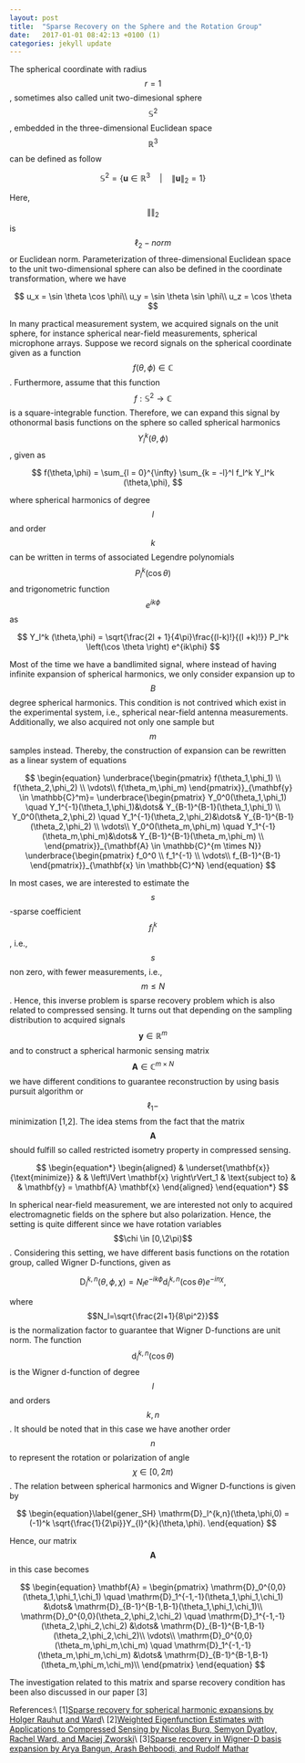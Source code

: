 ```yaml
---
layout: post
title:  "Sparse Recovery on the Sphere and the Rotation Group"
date:   2017-01-01 08:42:13 +0100 (1)
categories: jekyll update
---
```

The spherical coordinate with radius $$r = 1$$, sometimes also called unit two-dimesional sphere $$\mathbb{S}^2$$, embedded in the three-dimensional Euclidean space $$\mathbb{R}^3$$ can be defined as follow

$$
\mathbb{S}^2 = \{\mathbf{u} \in \mathbb{R}^3 \quad | \quad \left\| \mathbf{u}  \right\|_2 = 1\}
$$

Here, $$\left\| \right\|_2$$ is $$\ell_2-norm$$ or Euclidean norm. Parameterization of three-dimensional Euclidean space to the unit two-dimensional sphere can also be defined in the  coordinate transformation, where we have

$$
u_x = \sin \theta \cos \phi\\
u_y = \sin \theta \sin \phi\\
u_z = \cos \theta
$$

In many practical measurement system, we acquired signals on the unit sphere, for instance spherical near-field measurements, spherical microphone arrays. Suppose we record signals on the spherical coordinate given as a function $$f(\theta,\phi) \in \mathbb{C}$$. Furthermore, assume that this function $$f: \mathbb{S}^2 \rightarrow \mathbb{C}$$ is a square-integrable function. Therefore, we can expand this signal by othonormal basis functions on the sphere so called spherical harmonics $$Y_l^k (\theta,\phi)$$, given as

$$
f(\theta,\phi) = \sum_{l = 0}^{\infty} \sum_{k = -l}^l f_l^k Y_l^k (\theta,\phi),
$$

where spherical harmonics of degree $$l$$ and order $$k$$ can be written in terms of associated Legendre polynomials $$P_l^k \left(\cos \theta \right)$$ and trigonometric function $$e^{ik\phi}$$ as 

$$
Y_l^k (\theta,\phi) = \sqrt{\frac{2l + 1}{4\pi}\frac{(l-k)!}{(l +k)!}} P_l^k \left(\cos \theta \right) e^{ik\phi}
$$

Most of the time we have a bandlimited signal, where instead of having infinite expansion of spherical harmonics, we only consider expansion up to $$B$$ degree spherical harmonics. This condition is not contrived which exist in the experimental system, i.e., spherical near-field antenna measurements. Additionally, we also acquired not only one sample but $$m$$ samples instead. Thereby, the construction of expansion can be rewritten as a linear system of equations

$$
\begin{equation}
\underbrace{\begin{pmatrix}
  f(\theta_1,\phi_1) \\
  f(\theta_2,\phi_2) \\
  \vdots\\
  f(\theta_m,\phi_m)
\end{pmatrix}}_{\mathbf{y} \in \mathbb{C}^m}=
\underbrace{\begin{pmatrix}
  Y_0^0(\theta_1,\phi_1) \quad Y_1^{-1}(\theta_1,\phi_1)&\dots& Y_{B-1}^{B-1}(\theta_1,\phi_1) \\
  Y_0^0(\theta_2,\phi_2) \quad Y_1^{-1}(\theta_2,\phi_2)&\dots& Y_{B-1}^{B-1}(\theta_2,\phi_2) \\
  \vdots\\
  Y_0^0(\theta_m,\phi_m) \quad Y_1^{-1}(\theta_m,\phi_m)&\dots& Y_{B-1}^{B-1}(\theta_m,\phi_m) \\
\end{pmatrix}}_{\mathbf{A} \in \mathbb{C}^{m \times N}}  
\underbrace{\begin{pmatrix}
  f_0^0 \\
  f_1^{-1} \\
  \vdots\\
  f_{B-1}^{B-1}
\end{pmatrix}}_{\mathbf{x} \in \mathbb{C}^N}
\end{equation} 
$$ 

In most cases, we are interested to estimate the $$s$$-sparse coefficient $${f_l^k}$$, i.e., $$s$$ non zero, with fewer measurements, i.e., $$m \leq N$$. Hence, this inverse problem is sparse recovery problem which is also related to compressed sensing. It turns out that depending on the sampling distribution to acquired signals $$\mathbf{y} \in \mathbb{R}^m$$ and to construct a spherical harmonic sensing matrix $$\mathbf A \in \mathbb{C}^{m \times N}$$ we have different conditions to guarantee reconstruction by using basis pursuit algorithm or $$\ell_1-$$ minimization [1,2]. The idea stems from the fact that the matrix $$\mathbf A$$ should fulfill so called restricted isometry property in compressed sensing.

$$
\begin{equation*}
\begin{aligned}
& \underset{\mathbf{x}}{\text{minimize}}
& &  \left\lVert \mathbf{x} \right\rVert_1 
& \text{subject to}
& & \mathbf{y} = \mathbf{A} \mathbf{x}
\end{aligned}
\end{equation*}
$$

In spherical near-field measurement, we are interested not only to acquired electromagnetic fields on the sphere but also polarization. Hence, the setting is quite different since we have rotation variables $$\chi \in [0,\2\pi)$$. Considering this setting, we have different basis functions on the rotation group, called Wigner D-functions, given as

$$
\begin{equation}
\mathrm{D}_l^{k,n}(\theta,\phi,\chi)= N_l e^{-i k\phi} \mathrm{d}_l^{k,n}(\cos \theta)  e^{-i n\chi}, 
 \label{def:WigD}
\end{equation}
$$

where $$N_l=\sqrt{\frac{2l+1}{8\pi^2}}$$ is the normalization factor to guarantee that Wigner D-functions are unit norm.
The function $$\mathrm{d}_l^{k,n}(\cos \theta) $$ is the Wigner d-function of degree $$l$$ and orders $$k,n$$. It should be noted that in this case we have another order $$n$$ to represent the rotation or polarization of angle $$\chi \in [0, 2\pi)$$. The relation between spherical harmonics and Wigner D-functions is given by

$$
\begin{equation}\label{gener_SH}
\mathrm{D}_l^{k,n}(\theta,\phi,0) = (-1)^k \sqrt{\frac{1}{2\pi}}Y_{l}^{k}(\theta,\phi).
\end{equation}
$$

Hence, our matrix $$\mathbf{A}$$ in this case becomes

$$
\begin{equation}
 \mathbf{A} =
 \begin{pmatrix}
  \mathrm{D}_0^{0,0}(\theta_1,\phi_1,\chi_1) \quad \mathrm{D}_1^{-1,-1}(\theta_1,\phi_1,\chi_1) &\dots&  \mathrm{D}_{B-1}^{B-1,B-1}(\theta_1,\phi_1,\chi_1)\\
  \mathrm{D}_0^{0,0}(\theta_2,\phi_2,\chi_2) \quad \mathrm{D}_1^{-1,-1}(\theta_2,\phi_2,\chi_2) &\dots&  \mathrm{D}_{B-1}^{B-1,B-1}(\theta_2,\phi_2,\chi_2)\\
  \vdots\\
  \mathrm{D}_0^{0,0}(\theta_m,\phi_m,\chi_m) \quad \mathrm{D}_1^{-1,-1}(\theta_m,\phi_m,\chi_m) &\dots&  \mathrm{D}_{B-1}^{B-1,B-1}(\theta_m,\phi_m,\chi_m)\\
\end{pmatrix}
\end{equation}
$$

The investigation related to this matrix and sparse recovery condition has been also discussed in our paper [3]





References:\\
[1][Sparse recovery for spherical harmonic expansions by Holger Rauhut and Ward](/https://arxiv.org/pdf/1102.4097/)\\
[2][Weighted Eigenfunction Estimates with Applications to Compressed Sensing by Nicolas Burq, Semyon Dyatlov, Rachel Ward, and Maciej Zworski](/https://arxiv.org/pdf/1111.2383.pdf/)\\
[3][Sparse recovery in Wigner-D basis expansion by Arya Bangun, Arash Behboodi, and Rudolf Mathar](/https://arxiv.org/pdf/1609.01104.pdf/)